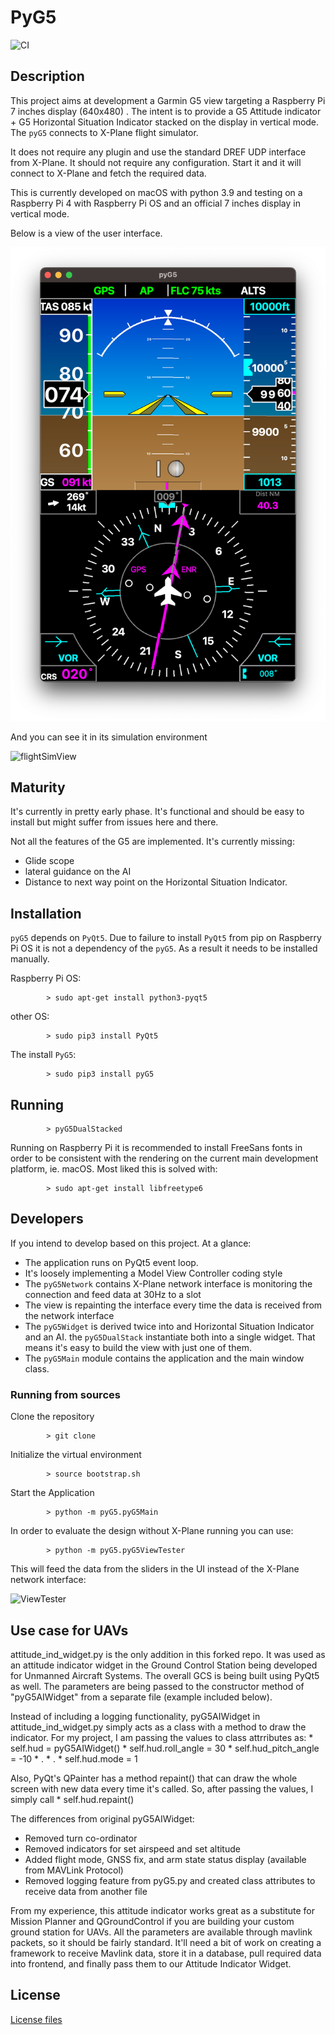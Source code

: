 # PyG5

![CI](https://github.com/blauret/pyg5/workflows/CI/badge.svg?branch=main)

## Description

This project aims at development a Garmin G5 view targeting a Raspberry Pi 7 inches display (640x480) . The intent is to provide a G5 Attitude indicator + G5 Horizontal Situation Indicator stacked on the display in vertical mode. The `pyG5` connects to X-Plane flight simulator.

It does not require any plugin and use the standard DREF UDP interface from X-Plane. It should not require any configuration. Start it and
it will connect to X-Plane and fetch the required data.

This is currently developed on macOS with python 3.9 and testing on a Raspberry Pi 4 with Raspberry Pi OS and an official 7 inches display in vertical mode.

Below is a view of the user interface.

![demoView](https://raw.githubusercontent.com/blauret/pyG5/main/assets/demoView.png?raw=true)

And you can see it in its simulation environment

![flightSimView](https://raw.githubusercontent.com/blauret/pyG5/main/assets/flightSimView.jpeg)

## Maturity

It's currently in pretty early phase. It's functional and should be easy to install but might suffer from issues here and  there.

Not all the features of the G5 are implemented. It's currently missing:

* Glide scope
* lateral guidance on the AI
* Distance to next way point on the Horizontal Situation Indicator.

## Installation

`pyG5` depends on `PyQt5`. Due to failure to install `PyQt5` from pip on Raspberry Pi OS it is not
a dependency of the `pyG5`. As a result it needs to be installed manually.

Raspberry Pi OS:

```console
        > sudo apt-get install python3-pyqt5
```

other OS:

```console
        > sudo pip3 install PyQt5
```

The install `PyG5`:

```console
        > sudo pip3 install pyG5
```

## Running

```console
        > pyG5DualStacked
```

Running on Raspberry Pi it is recommended to install FreeSans fonts in order to be consistent with the rendering on the current main development platform, ie. macOS. Most liked this is solved with:

```console
        > sudo apt-get install libfreetype6
```

## Developers

If you intend to develop based on this project. At a glance:

* The application runs on PyQt5 event loop.
* It's loosely implementing a Model View Controller coding style
* The `pyG5Network` contains X-Plane network interface is monitoring the connection and feed data at 30Hz to a slot
* The view is repainting the interface every time the data is received from the network interface
* The `pyG5Widget` is derived twice into and Horizontal Situation Indicator and an AI. the `pyG5DualStack` instantiate both into a single widget. That means it's easy to build the view with just one of them.
* The `pyG5Main` module contains the application and the main window class.

### Running from sources

Clone the repository

```console
        > git clone 
```

Initialize the virtual environment

```console
        > source bootstrap.sh
```

Start the Application

```console
        > python -m pyG5.pyG5Main
```

In order to evaluate the design without X-Plane running you can use:

```console
        > python -m pyG5.pyG5ViewTester
```

This will feed the data from the sliders in the UI instead of the X-Plane network interface:

![ViewTester](https://raw.githubusercontent.com/blauret/pyG5/main/assets/pyG5ViewTester.png)

## Use case for UAVs

attitude_ind_widget.py is the only addition in this forked repo. It was used as an attitude indicator widget in the Ground Control Station being developed for Unmanned Aircraft Systems. The overall GCS is being built using PyQt5 as well. The parameters are being passed to the constructor method of "pyG5AIWidget" from a separate file (example included below). 

Instead of including a logging functionality, pyG5AIWidget in attitude_ind_widget.py simply acts as a class with a method to draw the indicator. For my project, I am passing the values to class attrributes as:
        * self.hud = pyG5AIWidget()
        * self.hud.roll_angle = 30
        * self.hud_pitch_angle = -10
        * .
        * .
        * self.hud.mode = 1

Also, PyQt's QPainter has a method repaint() that can draw the whole screen with new data every time it's called. So, after passing the values, I simply call 
        * self.hud.repaint()
   
The differences from original pyG5AIWidget: 
* Removed turn co-ordinator
* Removed indicators for set airspeed and set altitude
* Added flight mode, GNSS fix, and arm state status display (available from MAVLink Protocol)
* Removed logging feature from pyG5.py and created class attributes to receive data from another file

From my experience, this attitude indicator works great as a substitute for Mission Planner and QGroundControl if you are building your custom ground station for UAVs. All the parameters are available through mavlink packets, so it should be fairly standard. It'll need a bit of work on creating a framework to receive Mavlink data, store it in a database, pull required data into frontend, and finally pass them to our Attitude Indicator Widget. 


## License

[License files](LICENSE.TXT)
